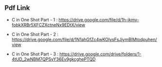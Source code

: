 ## Pdf Link

- C in One Shot Part - 1 : https://drive.google.com/file/d/1h-jkmy-fobkXRBr5XFCZXctneNx9EDtX/view

- C in One Shot Part - 2 : https://drive.google.com/file/d/1N1ahGfZc4wKOIysFsJjymBlMtodpuhen/view
- C in One Shot Part - 3 : https://drive.google.com/drive/folders/1-4tUD_2wNBM7QPSyY36Ev9gkcghePTQD
